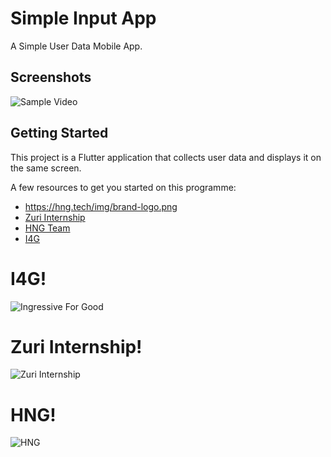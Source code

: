 # Simple Input App

A Simple User Data Mobile App.

## Screenshots

![Sample Video](C:/Users/EL-JOY/simple_input_app/assets/1.gif)

## Getting Started

This project is a Flutter application that collects user data and displays it on the same screen.

A few resources to get you started on this programme:

- https://hng.tech/img/brand-logo.png
- [Zuri Internship](https://internship.zuri.team)
- [HNG Team](https://hng.tech/)
- [I4G](https://ingressive.org/)


# I4G!

![Ingressive For Good](https://ingressive.org/wp-content/uploads/2020/05/I4G-Logo-Color-Cropped.png)

# Zuri Internship!

![Zuri Internship](https://internship.zuri.team/static/media/logo.36d2d48a.svg)

# HNG!

![HNG](https://hng.tech/img/brand-logo.png)
